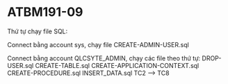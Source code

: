 # ATBM191-09

Thứ tự chạy file SQL:

Connect bằng account sys, chạy file CREATE-ADMIN-USER.sql

Connect bằng account QLCSYTE_ADMIN, chạy các file theo thứ tự:
DROP-USER.sql
CREATE-TABLE.sql
CREATE-APPLICATION-CONTEXT.sql
CREATE-PROCEDURE.sql
INSERT_DATA.sql
TC2 --> TC8
